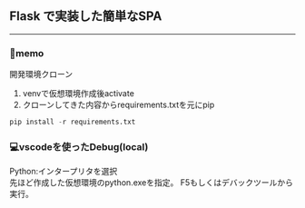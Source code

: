## Flask で実装した簡単なSPA

---


### 📖memo
開発環境クローン  
1. venvで仮想環境作成後activate  
1. クローンしてきた内容からrequirements.txtを元にpip
```Python console
pip install -r requirements.txt
```

### 💻vscodeを使ったDebug(local)  
Python:インタープリタを選択  
先ほど作成した仮想環境のpython.exeを指定。
F5もしくはデバックツールから実行。